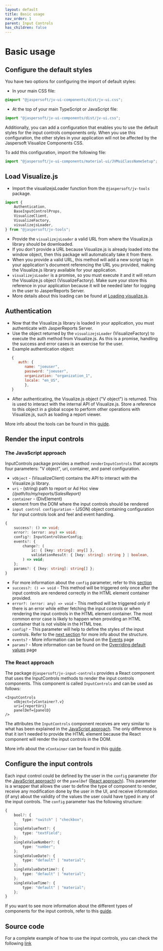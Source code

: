 ```yaml
---
layout: default
title: Basic usage
nav_order: 1
parent: Input Controls
has_children: false
---
```


# Basic usage

## Configure the default styles

You have two options for configuring the import of default styles:

* In your main CSS file:
```css
@import "@jaspersoft/jv-ui-components/dist/jv-ui.css";
```

* At the top of your main TypeScript or JavaScript file:
``` typescript
import "@jaspersoft/jv-ui-components/dist/jv-ui.css";
```

Additionally, you can add a configuration that enables you to use the default styles for the input controls components only. When you use this configuration, the other styles in your application will not be affected by the Jaspersoft Visualize Components CSS.

To add this configuration, import the following file:
```typescript
import "@jaspersoft/jv-ui-components/material-ui/JVMuiClassNameSetup";
```


## Load Visualize.js

- Import the visualizejsLoader function from the `@jaspersoft/jv-tools` package.
```typescript 
import {
    Authentication,
    BaseInputControlProps,
    VisualizeClient,
    VisualizeFactory,
    visualizejsLoader,
} from "@jaspersoft/jv-tools";
```

- Provide the `visualizejsLoader` a valid URL from where the Visualize.js library should be downloaded.
- If you don't provide a URL because Visualize.js is already loaded into the window object, then this package will automatically take it from there.
- When you provide a valid URL, this method will add a new script tag in your application's document referencing the URL you provided, making the Visualize.js library available for your application.
- `visualizejsLoader` is a promise, so you must execute it and it will return the Visualize.js object (VisualizeFactory). Make sure your store this reference in your application because it will be needed later for logging in the user to JasperReports Server.
- More details about this loading can be found at [Loading visualize.js]({{site.baseurl}}/pages/tools/loading-vizjs).

## Authentication

* Now that the Visualize.js library is loaded in your application, you must authenticate with JasperReports Server.
* Use the object returned by the `visualizejsLoader` (VisualizeFactory) to execute the auth method from Visualize.js. As this is a promise, handling the success and error cases is an exercise for the user.
* Example authentication object:
``` js
   {
      auth: {
         name: "joeuser",
         password: "joeuser",
         organization: "organization_1",
         locale: "en_US",
         },
   }
```

* After authenticating, the Visualize.js object ("V object") is returned. This is used to
  interact with the internal API of Visualize.js. Store a reference to this object in a global scope to perform other operations with Visualize.js, such as loading a report viewer.

More info about the tools can be found in this [guide]({{site.baseurl}}/pages/tools/loading-vizjs).

## Render the input controls

### The JavaScript approach

InputControls package provides a method `renderInputControls` that accepts four parameters: "V object", uri, container, and panel configuration.

* `vObject` - (VisualizeClient) contains the API to interact with the Visualize.js library.
* `uri` - (string) path to report or Ad Hoc view _(/path/to/my/reports/SalesReport)_
* `container` - (DivElement) <div> element from the DOM where the input controls should be rendered
* `input control configuration` - (JSON) object containing configuration for input controls look and feel and event 
  handling.
```ts
{
    success?: () => void;
    error?: (error: any) => void;
    config?: InputControlUserConfig;
    events?: {
        change?: (
            ic: { [key: string]: any[] },
            validationResult: { [key: string]: string } | boolean,
        ) => void;
    };
    params?: { [key: string]: string[] };
}
```

* For more information about the `config` parameter, refer to
  this [section]({{site.baseurl}}/pages/input-controls/basic-usage#configuration-of-the-input-controls)
* `success?: () => void` - This method will be triggered only once after the input controls are rendered correctly in the
  HTML element container provided.
* `error?: (error: any) => void` - This method will be triggered only if there is an error while either fetching
  the input controls or when rendering the input controls in the HTML element container. The most common error case is
  likely to happen when providing an HTML container that is not visible in the HTML tree.
* `config?` - This parameter will help to define the styles of the input controls. Refer to the
  [next section]({{site.baseurl}}/pages/input-controls/basic-usage#configuration-of-the-input-controls) for more info
  about the structure.
* `events?` - More information can be found on the [Events]({{site.baseurl}}/pages/input-controls/events) page
* `params?` - More information can be found on the [Overriding default values]({{site.baseurl}}/pages/input-controls/params) page

### The React approach
The package `@jaspersoft/jv-input-controls` provides a React component that uses the InputControls methods to render 
the input controls components. This component is called `InputControls` and can be used as follows:

```tsx
<InputControls
    vObject={vContainer?.v}
    uri={reportUri}
    panelDef={panelD}
/>
```
The attributes the `InputControls` component receives are very similar to what has been explained in the 
[JavaScript approach]({{site.baseurl}}/pages/input-controls/basic-usage#the-javascript-approach). The only difference
is that it isn't needed to provide the HTML element because the React component will render the input controls in 
the DOM.

More info about the `vContainer` can be found in this
[guide]({{site.baseurl}}/pages/tools/loading-vizjs.html#loading-visualizejs).

## Configure the input controls
Each input control could be defined by the user in the `config` parameter
(for the [JavaScript approach]({{site.baseurl}}/pages/input-controls/basic-usage#the-javascript-approach)) or the
`panelDef` ([React approach]({{site.baseurl}}/pages/input-controls/basic-usage#the-react-approach)).
This parameter is a wrapper that allows the user to define the type of component to render, receive any modification 
done by the user in the UI, and receive information (if any) about the validity of the values the user could have 
typed in any of the input controls. 
The `config` parameter has the following structure:

```typescript
{
    bool?: {
        type: "switch" | "checkbox";
    };
    singleValueText?: {
        type: "textField";
    };
    singleValueNumber?: {
        type: "number";
    };
    singleValueDate?: {
        type: "default" | "material";
    };
    singleValueDatetime?: {
        type: "default" | "material";
    };
    singleValueTime?: {
        type: "default" | "material";
    };
}
``` 

If you want to see more information about the different types of components for the input controls, refer to
this [guide]({{site.baseurl}}/pages/input-controls/all-ics).

## Source code
For a complete example of how to use the input controls, you can check the following [link](https://github.com/Jaspersoft/js-visualize-components/tree/main/packages/demo-input-controls)